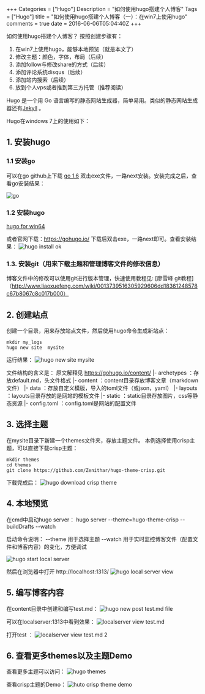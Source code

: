 +++
Categories = ["Hugo"]
Description = "如何使用hugo搭建个人博客"
Tags = ["Hugo"]
title = "如何使用hugo搭建个人博客（一）：在win7上使用hugo"
comments = true
date = 2016-06-06T05:04:40Z
+++

如何使用hugo搭建个人博客？
按照创建步骤有：
1. 在win7上使用hugo，能够本地预览（就是本文了）
2. 修改主题：颜色，字体，布局（后续）
3. 添加follow与修改share的方式（后续）
3. 添加评论系统disqus（后续）
4. 添加站内搜索（后续）
5. 放到个人vps或者推到第三方托管（推荐阅读）

Hugo 是一个用 Go 语言编写的静态网站生成器，简单易用。类似的静态网站生成器还有[Jekyll](https://jekyllrb.com/) 。

Hugo在windows 7上的使用如下：

## **1. 安装hugo**
### **1.1 安装go**
可以在go github上下载 [go 1.6](https://golang.org/dl/)
双击exe文件，一路next安装。安装完成之后，查看go安装结果：

![go](http://o7ubfyghw.bkt.clouddn.com/go_valid.jpg)

### **1.2 安装hugo**
[hugo for win64](http://download.csdn.net/detail/justheretobe/9529014)

或者官网下载：https://gohugo.io/
下载后双击exe，一路next即可。查看安装结果：
![hugo install ok](http://o7ubfyghw.bkt.clouddn.com/hugo_install_ok.jpg)


### **1.3. 安装git（用来下载主题和管理博客文件的修改信息）**
博客文件中的修改可以使用git进行版本管理，快速使用教程见: [廖雪峰 git教程]（http://www.liaoxuefeng.com/wiki/0013739516305929606dd18361248578c67b8067c8c017b000）

## **2. 创建站点**
创建一个目录，用来存放站点文件，然后使用hugo命令生成新站点：

```hugo
mkdir my_logs
hugo new site  mysite
```
运行结果：
![hugo new site mysite](http://o7ubfyghw.bkt.clouddn.com/hugo%20new%20site%20mysite.jpg)

文件结构的含义是：
原文解释见 https://gohugo.io/content/
|- archetypes           ：存放default.md，头文件格式
|- content                ：content目录存放博客文章（markdown文件）
|- data                     ：存放自定义模版，导入的toml文件（或json，yaml）
|- layouts                ：layouts目录存放的是网站的模板文件
|- static                   ：static目录存放图片，css等静态资源
|- config.toml         ：config.toml是网站的配置文件

## **3. 选择主题**
在mysite目录下新建一个themes文件夹，存放主题文件。
本例选择使用crisp主题，可以直接下载crisp主题：

```hugo
mkdir themes
cd themes
git clone https://github.com/Zenithar/hugo-theme-crisp.git
```
下载完成后：
![hugo download crisp theme](http://o7ubfyghw.bkt.clouddn.com/hugo%20download%20crisp%20theme.jpg)



## **4. 本地预览**
在cmd中启动hugo server：
hugo server --theme=hugo-theme-crisp --buildDrafts --watch

启动命令说明：
--theme 用于选择主题
--watch 用于实时监控博客文件（配置文件和博客内容）的变化，方便调试

![hugo start local server](http://o7ubfyghw.bkt.clouddn.com/hugo%20start%20local%20server.jpg)

然后在浏览器中打开 http://localhost:1313/ 
![hugo local server view](http://o7ubfyghw.bkt.clouddn.com/hugo%20local%20server.jpg)

## **5. 编写博客内容**
在content目录中创建和编写test.md：
![hugo new post test.md file](http://o7ubfyghw.bkt.clouddn.com/hugo%20new%20content-test-md%20file%20.jpg)

可以在localserver:1313中看到效果：
![localserver view test.md](http://o7ubfyghw.bkt.clouddn.com/hugo%20new%20content-test-md%20file%20view1.jpg)

打开test ：
![localserver view test.md  2](http://o7ubfyghw.bkt.clouddn.com/hugo%20new%20content-test-md%20file%20view2.jpg)


## **6. 查看更多themes以及主题Demo**
查看更多主题可以访问：
![hugo themes](http://o7ubfyghw.bkt.clouddn.com/hugo%20themes%20view--crisp.jpg)

查看crisp主题的Demo：
![huto crisp theme demo](http://o7ubfyghw.bkt.clouddn.com/crisp%20demo%20site%20with%20blogs.jpg)